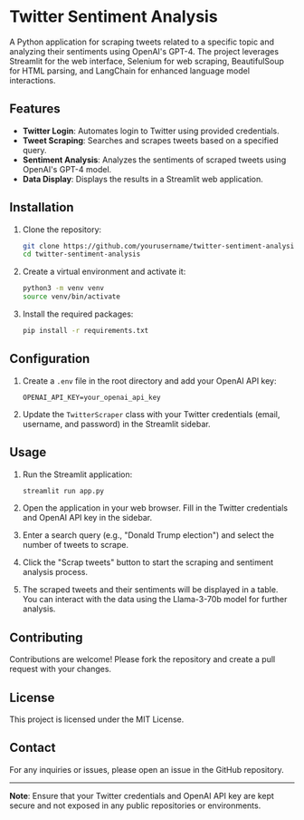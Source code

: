 # Twitter Sentiment Analysis

A Python application for scraping tweets related to a specific topic and analyzing their sentiments using OpenAI's GPT-4. The project leverages Streamlit for the web interface, Selenium for web scraping, BeautifulSoup for HTML parsing, and LangChain for enhanced language model interactions.

## Features

- **Twitter Login**: Automates login to Twitter using provided credentials.
- **Tweet Scraping**: Searches and scrapes tweets based on a specified query.
- **Sentiment Analysis**: Analyzes the sentiments of scraped tweets using OpenAI's GPT-4 model.
- **Data Display**: Displays the results in a Streamlit web application.

## Installation

1. Clone the repository:
    ```bash
    git clone https://github.com/yourusername/twitter-sentiment-analysis.git
    cd twitter-sentiment-analysis
    ```

2. Create a virtual environment and activate it:
    ```bash
    python3 -m venv venv
    source venv/bin/activate
    ```

3. Install the required packages:
    ```bash
    pip install -r requirements.txt
    ```

## Configuration

1. Create a `.env` file in the root directory and add your OpenAI API key:
    ```plaintext
    OPENAI_API_KEY=your_openai_api_key
    ```

2. Update the `TwitterScraper` class with your Twitter credentials (email, username, and password) in the Streamlit sidebar.

## Usage

1. Run the Streamlit application:
    ```bash
    streamlit run app.py
    ```

2. Open the application in your web browser. Fill in the Twitter credentials and OpenAI API key in the sidebar.

3. Enter a search query (e.g., "Donald Trump election") and select the number of tweets to scrape.

4. Click the "Scrap tweets" button to start the scraping and sentiment analysis process.

5. The scraped tweets and their sentiments will be displayed in a table. You can interact with the data using the Llama-3-70b model for further analysis.

## Contributing

Contributions are welcome! Please fork the repository and create a pull request with your changes.

## License

This project is licensed under the MIT License.

## Contact

For any inquiries or issues, please open an issue in the GitHub repository.

---

**Note**: Ensure that your Twitter credentials and OpenAI API key are kept secure and not exposed in any public repositories or environments.
